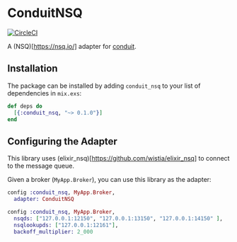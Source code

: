 # ConduitNSQ

[![CircleCI](https://circleci.com/gh/DigixGlobal/conduit_nsq/tree/master.svg?style=svg)](https://circleci.com/gh/DigixGlobal/conduit_nsq/tree/master)

A (NSQ)[https://nsq.io/] adapter for [conduit](https://github.com/conduitframework/conduit).


## Installation

The package can be installed by adding `conduit_nsq` to your list of dependencies in `mix.exs`:

```elixir
def deps do
  [{:conduit_nsq, "~> 0.1.0"}]
end
```

## Configuring the Adapter

This library uses (elixir_nsq)[https://github.com/wistia/elixir_nsq] to
connect to the message queue.


Given a broker (`MyApp.Broker`), you can use this library as the adapter:

``` elixir
config :conduit_nsq, MyApp.Broker,
  adapter: ConduitNSQ

```


```elixir
config :conduit_nsq, MyApp.Broker,
  nsqds: ["127.0.0.1:12150", "127.0.0.1:13150", "127.0.0.1:14150" ],
  nsqlookupds: ["127.0.0.1:12161"],
  backoff_multiplier: 2_000
```

